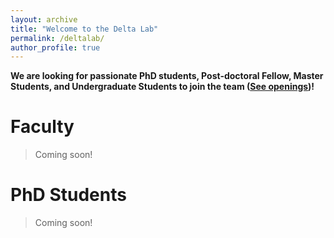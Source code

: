 ```yaml
---
layout: archive
title: "Welcome to the Delta Lab"
permalink: /deltalab/
author_profile: true
---
```

<!-- **Data Centric Intelligent Lab (Delta)** is a dynamic research group at the [Computer Science Department in New York University Shanghai](https://shanghai.nyu.edu/academics/majors/computer-science). We aim to develop **_accurate_**, **_universal_**, **_trustworthy_**, and **_efficient_** machine learning algorithms with theoretical properties to extract valuable insights, patterns, or knowledge from various high-impact data problems and real-world challenges, including but not limited to:
- Graph Analytics. Graph Neural Networks, Knowledge Graph Reasoning, Graph Recommendation System
- Sequence Modeling. Large Language Model, Sequential Recommendation, Session-based Recommendation, Time-Series Analysis, Conversational AI 
- Tabular Data Mining. AI + X (e.g., Healthcare, Education, and Finance) 
 -->
**We are looking for passionate PhD students, Post-doctoral Fellow, Master Students, and Undergraduate Students to join the team ([See openings]())!**

# Faculty
> Coming soon!

# PhD Students
> Coming soon!
